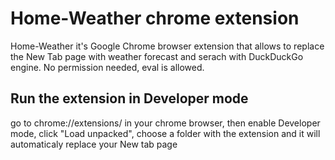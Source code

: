 # Home-Weather chrome extension
Home-Weather it's Google Chrome browser extension that allows to replace the New Tab page with weather forecast and serach with DuckDuckGo engine.
No permission needed, eval is allowed.
## Run the extension in Developer mode
go to chrome://extensions/ in your chrome browser, then
enable Developer mode,
click "Load unpacked",
choose a folder with the extension and it will automaticaly replace your New tab page
